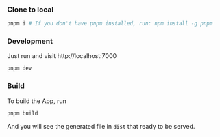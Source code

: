 
### Clone to local

```bash
pnpm i # If you don't have pnpm installed, run: npm install -g pnpm
```

### Development

Just run and visit http://localhost:7000

```bash
pnpm dev
```

### Build

To build the App, run

```bash
pnpm build
```

And you will see the generated file in `dist` that ready to be served.
